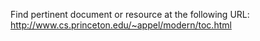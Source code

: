 Find pertinent document or resource at the following URL:
http://www.cs.princeton.edu/~appel/modern/toc.html
